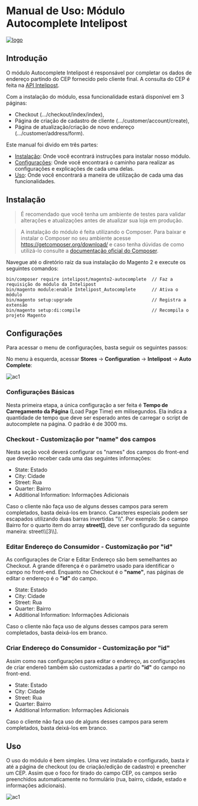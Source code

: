 # Manual de Uso: Módulo Autocomplete Intelipost

[![logo](https://image.prntscr.com/image/E8AfiBL7RQKKVychm7Aubw.png)](http://www.intelipost.com.br)

## Introdução

O módulo Autocomplete Intelipost é responsável por completar os dados de endereço partindo do CEP fornecido pelo cliente final.
A consulta do CEP é feita na [API Intelipost](https://docs.intelipost.com.br/v1/cep/autocomplete).

Com a instalação do módulo, essa funcionalidade estará disponível em 3 páginas:

- Checkout (.../checkout/index/index),
- Página de criação de cadastro de cliente (.../customer/account/create),
- Página de atualização/criação de novo endereço (.../customer/address/form).

Este manual foi divido em três partes:

  - [Instalação](#instalação): Onde você econtrará instruções para instalar nosso módulo.
  - [Configurações](#configurações): Onde você encontrará o caminho para realizar as configurações e explicações de cada uma delas.
  - [Uso](#uso): Onde você encontrará a maneira de utilização de cada uma das funcionalidades.
  
## Instalação
> É recomendado que você tenha um ambiente de testes para validar alterações e atualizações antes de atualizar sua loja em produção.

> A instalação do módulo é feita utilizando o Composer. Para baixar e instalar o Composer no seu ambiente acesse https://getcomposer.org/download/ e caso tenha dúvidas de como utilizá-lo consulte a [documentação oficial do Composer](https://getcomposer.org/doc/).

Navegue até o diretório raíz da sua instalação do Magento 2 e execute os seguintes comandos:


```
bin/composer require intelipost/magento2-autocomplete  // Faz a requisição do módulo da Intelipost
bin/magento module:enable Intelipost_Autocomplete      // Ativa o módulo
bin/magento setup:upgrade                              // Registra a extensão
bin/magento setup:di:compile                           // Recompila o projeto Magento
```

## Configurações
Para acessar o menu de configurações, basta seguir os seguintes passos:

No menu à esquerda, acessar **Stores** -> **Configuration** -> **Intelipost** -> **Auto Complete**:

![ac1](https://s3.amazonaws.com/email-assets.intelipost.net/integracoes/ac2.gif)


### Configurações Básicas
Nesta primeira etapa, a única configuração a ser feita é **Tempo de Carregamento da Página** (Load Page Time) em milisegundos.
Ela indica a quantidade de tempo que deve ser esperado antes de carregar o script de autocomplete na página.
O padrão é de 3000 ms.

### Checkout - Customização por "name" dos campos
Nesta seção você deverá configurar os "names" dos campos do front-end que deverão receber cada uma das seguintes informações:

- State: Estado
- City: Cidade
- Street: Rua
- Quarter: Bairro
- Additional Information: Informações Adicionais

Caso o cliente não faça uso de alguns desses campos para serem completados, basta deixá-los em branco.
Caracteres especiais podem ser escapados utilizando duas barras invertidas "\\\\". 
Por exemplo: Se o campo Bairro for o quarto item do array **street[]**, deve ser configurado da seguinte maneira: street\\\\[3\\\\].

### Editar Endereço do Consumidor - Customização por "id"
As configurações de Criar e Editar Endereço são bem semelhantes ao Checkout. A grande diferença é o parâmetro usado para identificar o campo no front-end. Enquanto no Checkout é o **"name"**, nas páginas de editar o endereço é o **"id"** do campo.

- State: Estado
- City: Cidade
- Street: Rua
- Quarter: Bairro
- Additional Information: Informações Adicionais

Caso o cliente não faça uso de alguns desses campos para serem completados, basta deixá-los em branco.

### Criar Endereço do Consumidor - Customização por "id"
Assim como nas configurações para editar o endereço, as configurações de criar endereõ também são customizadas a partir do **"id"** do campo no front-end.

- State: Estado
- City: Cidade
- Street: Rua
- Quarter: Bairro
- Additional Information: Informações Adicionais

Caso o cliente não faça uso de alguns desses campos para serem completados, basta deixá-los em branco.

## Uso

O uso do módulo é bem simples. Uma vez instalado e configurado, basta ir até a página de checkout (ou de criação/edição de cadastro) e preencher um CEP. Assim que o foco for tirado do campo CEP, os campos serão preenchidos automaticamente no formulário (rua, bairro, cidade, estado e informações adicionais).

![ac1](https://s3.amazonaws.com/email-assets.intelipost.net/integracoes/ac3.gif)
